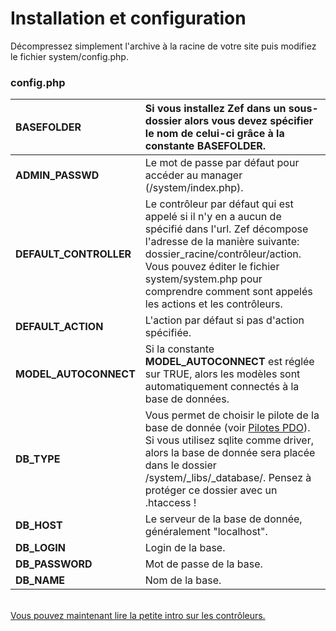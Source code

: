 # Installation et configuration #

Décompressez simplement l'archive à la racine de votre site puis modifiez le fichier system/config.php.



### config.php ###

| **BASEFOLDER** | Si vous installez Zef dans un sous-dossier alors vous devez spécifier le nom de celui-ci grâce à la constante **BASEFOLDER**.|
|:---------------|:-----------------------------------------------------------------------------------------------------------------------------|
| **ADMIN\_PASSWD** | Le mot de passe par défaut pour accéder au manager (/system/index.php).                                                      |
| **DEFAULT\_CONTROLLER** | Le contrôleur par défaut qui est appelé si il n'y en a aucun de spécifié dans l'url. Zef décompose l'adresse de la manière suivante: dossier\_racine/contrôleur/action. Vous pouvez éditer le fichier system/system.php pour comprendre comment sont appelés les actions et les contrôleurs.|
| **DEFAULT\_ACTION** | L'action par défaut si pas d'action spécifiée.                                                                               |
| **MODEL\_AUTOCONNECT** | Si la constante **MODEL\_AUTOCONNECT** est réglée sur TRUE, alors les modèles sont automatiquement connectés à la base de données. |
| **DB\_TYPE**   | Vous permet de choisir le pilote de la base de donnée (voir [Pilotes PDO](http://fr.php.net/manual/fr/pdo.drivers.php)). Si vous utilisez sqlite comme driver, alors la base de donnée sera placée dans le dossier /system/_libs/_database/. Pensez à protéger ce dossier avec un .htaccess !|
| **DB\_HOST**   | Le serveur de la base de donnée, généralement "localhost".                                                                   |
| **DB\_LOGIN**  | Login de la base.                                                                                                            |
| **DB\_PASSWORD** | Mot de passe de la base.                                                                                                     |
| **DB\_NAME**   | Nom de la base.                                                                                                              |

<br>
<a href='Controleurs.md'>Vous pouvez maintenant lire la petite intro sur les contrôleurs.</a>
<br><br>
